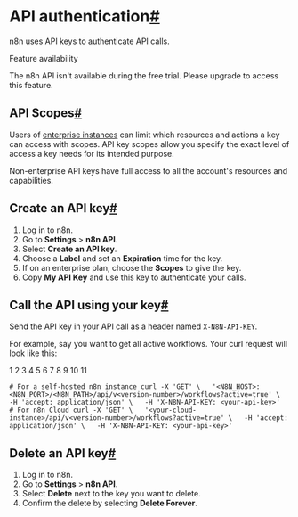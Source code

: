[](https://github.com/n8n-io/n8n-docs/edit/main/docs/api/authentication.md "Edit this page")

# API authentication[#](#api-authentication "Permanent link")

n8n uses API keys to authenticate API calls.

Feature availability

The n8n API isn't available during the free trial. Please upgrade to access this feature.

## API Scopes[#](#api-scopes "Permanent link")

Users of [enterprise instances](https://n8n.io/enterprise/) can limit which resources and actions a key can access with scopes. API key scopes allow you specify the exact level of access a key needs for its intended purpose.

Non-enterprise API keys have full access to all the account's resources and capabilities.

## Create an API key[#](#create-an-api-key "Permanent link")

1.  Log in to n8n.
2.  Go to **Settings** > **n8n API**.
3.  Select **Create an API key**.
4.  Choose a **Label** and set an **Expiration** time for the key.
5.  If on an enterprise plan, choose the **Scopes** to give the key.
6.  Copy **My API Key** and use this key to authenticate your calls.

## Call the API using your key[#](#call-the-api-using-your-key "Permanent link")

Send the API key in your API call as a header named `X-N8N-API-KEY`.

For example, say you want to get all active workflows. Your curl request will look like this:

 1
 2
 3
 4
 5
 6
 7
 8
 9
10
11

`# For a self-hosted n8n instance curl -X 'GET' \   '<N8N_HOST>:<N8N_PORT>/<N8N_PATH>/api/v<version-number>/workflows?active=true' \   -H 'accept: application/json' \   -H 'X-N8N-API-KEY: <your-api-key>'  # For n8n Cloud curl -X 'GET' \   '<your-cloud-instance>/api/v<version-number>/workflows?active=true' \   -H 'accept: application/json' \   -H 'X-N8N-API-KEY: <your-api-key>'`

## Delete an API key[#](#delete-an-api-key "Permanent link")

1.  Log in to n8n.
2.  Go to **Settings** > **n8n API**.
3.  Select **Delete** next to the key you want to delete.
4.  Confirm the delete by selecting **Delete Forever**.